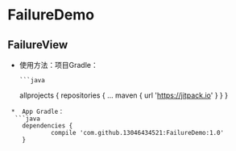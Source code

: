# FailureDemo
## FailureView
* 使用方法：项目Gradle：

	  ```java
	allprojects {
		repositories {
			...
			maven { url 'https://jitpack.io' }
		}
	}
```
 *  App Gradle：
  ```java
	dependencies {
	        compile 'com.github.13046434521:FailureDemo:1.0'
	}
```

